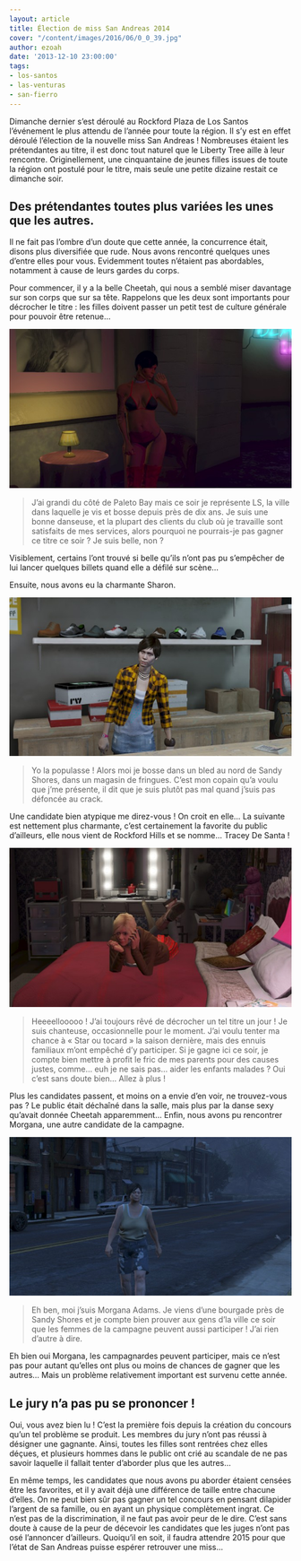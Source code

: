 ```yaml
---
layout: article
title: Élection de miss San Andreas 2014
cover: "/content/images/2016/06/0_0_39.jpg"
author: ezoah
date: '2013-12-10 23:00:00'
tags:
- los-santos
- las-venturas
- san-fierro
---
```


Dimanche dernier s’est déroulé au Rockford Plaza de Los Santos l’événement le plus attendu de l’année pour toute la région. Il s’y est en effet déroulé l’élection de la nouvelle miss San Andreas ! Nombreuses étaient les prétendantes au titre, il est donc tout naturel que le Liberty Tree aille à leur rencontre. Originellement, une cinquantaine de jeunes filles issues de toute la région ont postulé pour le titre, mais seule une petite dizaine restait ce dimanche soir.

## Des prétendantes toutes plus variées les unes que les autres.

Il ne fait pas l’ombre d’un doute que cette année, la concurrence était, disons plus diversifiée que rude. Nous avons rencontré quelques unes d’entre elles pour vous. Evidemment toutes n’étaient pas abordables, notamment à cause de leurs gardes du corps.

Pour commencer, il y a la belle Cheetah, qui nous a semblé miser davantage sur son corps que sur sa tête. Rappelons que les deux sont importants pour décrocher le titre : les filles doivent passer un petit test de culture générale pour pouvoir être retenue…

![](/content/images/2016/06/0_0_40.jpg)

> J’ai grandi du côté de Paleto Bay mais ce soir je représente LS, la ville dans laquelle je vis et bosse depuis près de dix ans. Je suis une bonne danseuse, et la plupart des clients du club où je travaille sont satisfaits de mes services, alors pourquoi ne pourrais-je pas gagner ce titre ce soir ? Je suis belle, non ?

Visiblement, certains l’ont trouvé si belle qu’ils n’ont pas pu s’empêcher de lui lancer quelques billets quand elle a défilé sur scène…

Ensuite, nous avons eu la charmante Sharon.

![](/content/images/2016/06/0_0_41.jpg)

> Yo la populasse ! Alors moi je bosse dans un bled au nord de Sandy Shores, dans un magasin de fringues. C’est mon copain qu’a voulu que j’me présente, il dit que je suis plutôt pas mal quand j’suis pas défoncée au crack.

Une candidate bien atypique me direz-vous ! On croit en elle… La suivante est nettement plus charmante, c’est certainement la favorite du public d’ailleurs, elle nous vient de Rockford Hills et se nomme… Tracey De Santa !

![](/content/images/2016/06/0_0_42.jpg)

> Heeeellooooo ! J’ai toujours rêvé de décrocher un tel titre un jour ! Je suis chanteuse, occasionnelle pour le moment. J’ai voulu tenter ma chance à « Star ou tocard » la saison dernière, mais des ennuis familiaux m’ont empêché d’y participer. Si je gagne ici ce soir, je compte bien mettre à profit le fric de mes parents pour des causes justes, comme… euh je ne sais pas… aider les enfants malades ? Oui c’est sans doute bien… Allez à plus !

Plus les candidates passent, et moins on a envie d’en voir, ne trouvez-vous pas ? Le public était déchaîné dans la salle, mais plus par la danse sexy qu’avait donnée Cheetah apparemment… Enfin, nous avons pu rencontrer Morgana, une autre candidate de la campagne.

![](/content/images/2016/06/0_0_43.jpg)

> Eh ben, moi j’suis Morgana Adams. Je viens d’une bourgade près de Sandy Shores et je compte bien prouver aux gens d’la ville ce soir que les femmes de la campagne peuvent aussi participer ! J’ai rien d’autre à dire.

Eh bien oui Morgana, les campagnardes peuvent participer, mais ce n’est pas pour autant qu’elles ont plus ou moins de chances de gagner que les autres… Mais un problème relativement important est survenu cette année.

## Le jury n’a pas pu se prononcer !

Oui, vous avez bien lu ! C’est la première fois depuis la création du concours qu’un tel problème se produit. Les membres du jury n’ont pas réussi à désigner une gagnante. Ainsi, toutes les filles sont rentrées chez elles déçues, et plusieurs hommes dans le public ont crié au scandale de ne pas savoir laquelle il fallait tenter d’aborder plus que les autres…

En même temps, les candidates que nous avons pu aborder étaient censées être les favorites, et il y avait déjà une différence de taille entre chacune d’elles. On ne peut bien sûr pas gagner un tel concours en pensant dilapider l’argent de sa famille, ou en ayant un physique complètement ingrat. Ce n’est pas de la discrimination, il ne faut pas avoir peur de le dire. C’est sans doute à cause de la peur de décevoir les candidates que les juges n’ont pas osé l’annoncer d’ailleurs. Quoiqu’il en soit, il faudra attendre 2015 pour que l’état de San Andreas puisse espérer retrouver une miss…

<!--kg-card-end: markdown-->
